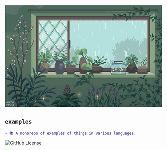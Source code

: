 <!-- markdownlint-disable MD041 MD010 -->
<p align="center">
  <img src="docs/logo.png"/>
</p>

## `examples`

```diff
+ 📚 A monorepo of examples of things in various languages.
```

<a href="LICENSE" target="_blank"><img src="https://img.shields.io/github/license/jmpa-io/examples.svg" alt="GitHub License"></a>

